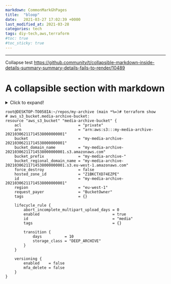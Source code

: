 ```yaml
---
markdown: CommonMarkGhPages
title:  "bloop"
date:   2021-03-27 17:02:39 +0000
last_modified_at: 2021-03-28
categories: tech
tags: diy-tech,aws,terraform
#toc: true
#toc_sticky: true
---
```

---

Collapse test
https://github.community/t/collapsible-markdown-inside-details-summary-summary-details-fails-to-render/10489


# A collapsible section with markdown
<details>
  <summary>Click to expand!</summary>
  
  ## Heading
  1. A numbered
  2. list
     * With some
     * Sub bullets
</details>


```
root@DESKTOP-TO058IA:~/repos/my-archive (main *%=)# terraform show
# aws_s3_bucket.media-archive-bucket:
resource "aws_s3_bucket" "media-archive-bucket" {
    acl                         = "private"
    arn                         = "arn:aws:s3:::my-media-archive-20210306211714538000000001"
    bucket                      = "my-media-archive-20210306211714538000000001"
    bucket_domain_name          = "my-media-archive-20210306211714538000000001.s3.amazonaws.com"
    bucket_prefix               = "my-media-archive-"
    bucket_regional_domain_name = "my-media-archive-20210306211714538000000001.s3.eu-west-1.amazonaws.com"
    force_destroy               = false
    hosted_zone_id              = "Z1BKCTXD74EZPE"
    id                          = "my-media-archive-20210306211714538000000001"
    region                      = "eu-west-1"
    request_payer               = "BucketOwner"
    tags                        = {}

    lifecycle_rule {
        abort_incomplete_multipart_upload_days = 0
        enabled                                = true
        id                                     = "media"
        tags                                   = {}

        transition {
            days          = 10
            storage_class = "DEEP_ARCHIVE"
        }
    }

    versioning {
        enabled    = false
        mfa_delete = false
    }
}
```
